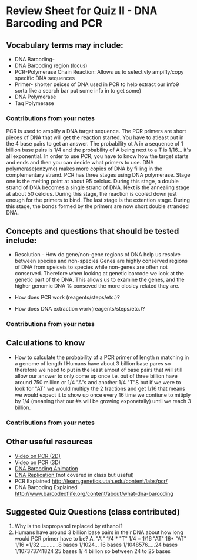 # Review Sheet for Quiz II - DNA Barcoding and PCR

## Vocabulary terms may include:
* DNA Barcoding-
* DNA Barcoding region (locus)
* PCR-Polymerase Chain Reaction: Allows us to selectivly ampifly/copy specific DNA sequences 
* Primer- shorter peices of DNA used in PCR to help extract our info9 sorta like a search bar put some info in to get some)
* DNA Polymerase
* Taq Polymerase

### Contributions from your notes
PCR is used to  amplify a DNA target sequence. The PCR primers are short pieces of DNA that will get the reaction started. You have to atleast put in the 4 base pairs to get an answer. The probability ot A in a sequence of 1 billion base pairs is 1/4 and the probability of A being next to a T is 1/16... it's all exponential. In order to use PCR, you have to know how the target starts and ends and then you can decide what primers to use. DNA polymerase(enzyme) makes more copies of DNA by filling in the complementary strand. PCR has three stages using DNA polymerase. Stage one is the melting point at about 95 celcius. During this stage, a double strand of DNA becomes a single strand of DNA. Next is the annealing stage at about 50 celcius. During this stage, the reaction is cooled down just enough for the primers to bind. The last stage is the extention stage. During this stage, the bonds formed by the primers are now short double stranded DNA. 

## Concepts and questions that should be tested include:

* Resolution - How do gene/non-gene regions of DNA help us resolve between species and non-species
Genes are highly conserved regions of DNA from speiceis to species while non-genes are often not conserved. Therefore when looking at genetic barcode we look at the genetic part of the DNA. This allows us to examine the genes, and the higher genomic DNA % conseved the more closley related they are.
* How does PCR work (reagents/steps/etc.)?

* How does DNA extraction work(reagents/steps/etc.)? 


### Contributions from your notes

## Calculations to know

* How to calculate the probability of a PCR primer of length n matching in a genome of length l
Humans have about 3 billion base pares so therefore we need to put in the least amout of base pairs that will still allow our answer to only come up once i.e. out of three billion have around 750 million or 1/4 "A"s and another 1/4 "T"S but if we were to look for "AT" we would multipy the 2 fractions and get 1/16 that means we would expect it to show up once every 16 time we contiune to mitiply by 1/4 (meaning that our #s will be growing exponetaily) until we reach 3 billion.

### Contributions from your notes


## Other useful resources

* [Video on PCR (2D)](https://www.dnalc.org/resources/animations/pcr.html)
* [Video on PCR (3D)](https://www.dnalc.org/resources/3d/19-polymerase-chain-reaction.html)
* [DNA Barcoding Animation](https://www.dnalc.org/resources/animations/dna-barcoding.html)
* [DNA Replication ](https://www.dnalc.org/resources/3d/04-mechanism-of-replication-advanced.html)(not covered in class but useful)
* PCR Explained http://learn.genetics.utah.edu/content/labs/pcr/
* DNA Barcoding Explained http://www.barcodeoflife.org/content/about/what-dna-barcoding


## Suggested Quiz Questions (class contributed)
1. Why is the isopropanol replaced by ethanol?
2. Humans have around 3 billion base pairs in their DNA about how long would PCR primer have to be?
A. "A'" 1/4 * "T" 1/4 = 1/16 "AT" 16* "AT" 1/16 =1/32 ............8 bases 1/1024... 16 bases 1/1048576.....24 bases 1/107373741824  25 bases 1/ 4 billion so between 24 to 25 bases 
